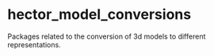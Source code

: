 # hector_model_conversions
Packages related to the conversion of 3d models to different representations.
